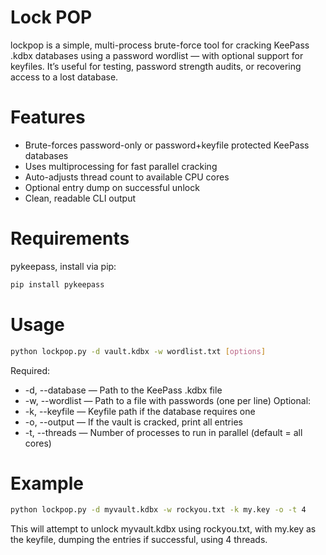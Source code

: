 # Lock POP
lockpop is a simple, multi-process brute-force tool for cracking KeePass .kdbx databases using a password wordlist — with optional support for keyfiles. It’s useful for testing, password strength audits, or recovering access to a lost database.

# Features
- Brute-forces password-only or password+keyfile protected KeePass databases
- Uses multiprocessing for fast parallel cracking
- Auto-adjusts thread count to available CPU cores
- Optional entry dump on successful unlock
- Clean, readable CLI output

# Requirements
pykeepass, install via pip:
```bash
pip install pykeepass
```

# Usage
```bash
python lockpop.py -d vault.kdbx -w wordlist.txt [options]
```
Required:
- -d, --database — Path to the KeePass .kdbx file
- -w, --wordlist — Path to a file with passwords (one per line)
Optional:
- -k, --keyfile — Keyfile path if the database requires one
- -o, --output — If the vault is cracked, print all entries
- -t, --threads — Number of processes to run in parallel (default = all cores)

# Example
```bash
python lockpop.py -d myvault.kdbx -w rockyou.txt -k my.key -o -t 4
```
This will attempt to unlock myvault.kdbx using rockyou.txt, with my.key as the keyfile, dumping the entries if successful, using 4 threads.
